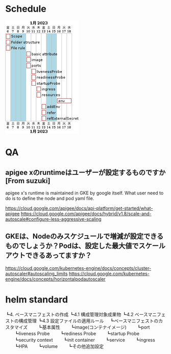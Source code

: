 # Schedule
![alt text](./png/gantt.png "WBS")

# QA
## apigee xのruntimeはユーザーが設定するものですか[From suzuki]
apigee x's runtime is maintained in GKE by google itself. What user need to do is to define the node and pod yaml file. 

https://cloud.google.com/apigee/docs/api-platform/get-started/what-apigee
https://cloud.google.com/apigee/docs/hybrid/v1.8/scale-and-autoscale#configure-less-aggressive-scaling

## GKEは、Nodeのみスケジュールで増減が設定できるものでしょうか？Podは、設定した最大値でスケールアウトできるあってますか？

https://cloud.google.com/kubernetes-engine/docs/concepts/cluster-autoscaler#autoscaling_limits
https://cloud.google.com/kubernetes-engine/docs/concepts/horizontalpodautoscaler

# helm standard
┗4. ベースマニフェストの作成
┗4.1 構成管理対象成果物
┗4.2 ベースマニフェストの構成管理
┗4.3 設定ファイルの適用ルール
　┗ベースマニフェストのカスタマイズ
　　┗基本属性
　　┗image(コンテナイメージ)
　　┗port
　　┗liveness Probe
　　┗rediness Probe
　　┗startup Probe
　　┗security context
　　┗init container
　　┗service
　　┗ingress
　　┗HPA
　　┗volume
　　┗その他追加設定
